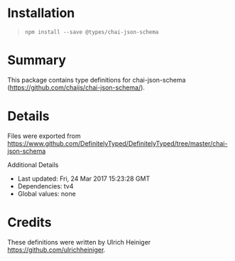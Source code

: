 # Installation
> `npm install --save @types/chai-json-schema`

# Summary
This package contains type definitions for chai-json-schema (https://github.com/chaijs/chai-json-schema/).

# Details
Files were exported from https://www.github.com/DefinitelyTyped/DefinitelyTyped/tree/master/chai-json-schema

Additional Details
 * Last updated: Fri, 24 Mar 2017 15:23:28 GMT
 * Dependencies: tv4
 * Global values: none

# Credits
These definitions were written by Ulrich Heiniger <https://github.com/ulrichheiniger>.
